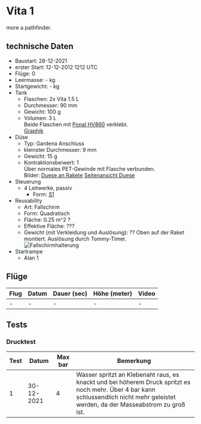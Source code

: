 # Vita 1

more a pathfinder.

## technische Daten

* Baustart: 28-12-2021
* erster Start: 12-12-2012 1212 UTC
* Flüge: 0
* Leermasse: - kg
* Startgewicht: - kg
* Tank
  * Flaschen: 2x Vita 1.5 L
  * Durchmesser: 90 mm
  * Gewicht: 100 g
  * Volumen: 3 L  
  Beide Flaschen mit [Ponal HV860](https://www.amazon.de/Ponal-Pur-12-PUR-Leim-Flasche/dp/B000U40L28/ref=asc_df_B000U40L28/) verklebt.  
  [Graphik](../WaterrocketMedia/construction/tanks/Vita1_tank.png) <!-- vlt anzeigen, war aber so groß -->
* Düse
  * Typ: Gardena Anschluss
  * kleinster Durchmesser: 9 mm
  * Gewicht: 15 g
  * Kontraktionsbeiwert: 1  
  Über normales PET-Gewinde mit Flasche verbunden.  
  Bilder:
  [Duese an Rakete](../WaterrocketMedia/construction/engines/duese_an_rakete.jpeg) [Seitenansicht Duese](../WaterrocketMedia/construction/engines/duese_metric_view.jpeg)
* Steuerung  
  * 4 Leitwerke, passiv
    * Form: [S1](../Waterrocketmedia/construction/fins/S1.jpeg)
* Reusability
  * Art: Fallschirm
  * Form: Quadratisch
  * Fläche: 0.25 m^2 ?
  * Effektive Fläche: ???
  * Gewicht (mit Verkleidung und Auslösung): ??
  Oben auf der Raket montiert. Auslösung durch Tommy-Timer.  
  ![Fallschirmhalterung]() <!--TODO-->
* Startrampe
  * Alan 1

## Flüge

| Flug | Datum | Dauer (sec) | Höhe (meter) | Video |
| ---- | ----- | ----------- | ------------ | ----- |
| -    | -     | -           | -            | -     |

## Tests

### Drucktest

| Test | Datum      | Max bar | Bemerkung |
| ---- | ---------- | ------- | --------- |
| 1    | 30-12-2021 | 4       | Wasser spritzt an Klebenaht raus, es knackt und bei höherem Druck spritzt es noch mehr. Über 4 bar kann schlussendlich nicht mehr geleistet werden, da der Masseabstrom zu groß ist. |
